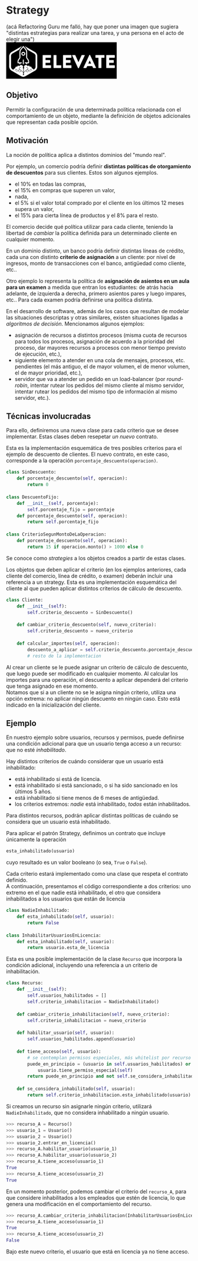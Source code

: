 # Strategy
(acá Refactoring Guru me falló, hay que poner una imagen que sugiera "distintas estrategias para realizar una tarea, y una persona en el acto de elegir una")  
![imagen sobre estrategia](../../images/logoelevate.jpg) 


## Objetivo
Permitir la configuración de una determinada política relacionada con el comportamiento de un objeto, mediante la definición de objetos adicionales que representan cada posible opción.


## Motivación
La noción de política aplica a distintos dominios del "mundo real".

Por ejemplo, un comercio podría definir **distintas políticas de otorgamiento de descuentos** para sus clientes. Estos son algunos ejemplos.
- el 10% en todas las compras, 
- el 15% en compras que superen un valor, 
- nada, 
- el 5% si el valor total comprado por el cliente en los últimos 12 meses supera un valor, 
- el 15% para cierta línea de productos y el 8% para el resto. 

El comercio decide qué política utilizar para cada cliente, teniendo la libertad de _cambiar_ la política definida para un determinado cliente en cualquier momento.

En un dominio distinto, un banco podría definir distintas líneas de crédito, cada una con distinto **criterio de asignación** a un cliente: por nivel de ingresos, monto de transacciones con el banco, antigüedad como cliente, etc..

Otro ejemplo lo representa la política de **asignación de asientos en un aula para un examen** a medida que entran los estudiantes: de atrás hacia adelante, de izquierda a derecha, primero asientos pares y luego impares, etc.. Para cada examen podría definirse una política distinta.

En el desarrollo de software, además de los casos que resultan de modelar las situaciones descriptas y otras similares, existen situaciones ligadas a _algoritmos de decisión_. Mencionamos algunos ejemplos: 
- asignación de recursos a distintos procesos (misma cuota de recursos para todos los procesos, asignación de acuerdo a la prioridad del proceso, dar mayores recursos a procesos con menor tiempo previsto de ejecución, etc.),
- siguiente elemento a atender en una cola de mensajes, procesos, etc. pendientes (el más antiguo, el de mayor volumen, el de menor volumen, el de mayor prioridad, etc.), 
- servidor que va a atender un pedido en un load-balancer (por _round-robin_, intentar rutear los pedidos del mismo cliente al mismo servidor, intentar rutear los pedidos del mismo tipo de información al mismo servidor, etc.).


## Técnicas involucradas
Para ello, definiremos una nueva clase para cada criterio que se desee implementar. Estas clases deben resepetar _un nuevo_ contrato.

Esta es la implementación esquemática de tres posibles criterios para el ejemplo de descuento de clientes. El nuevo contrato, en este caso, corresponde a la operación `porcentaje_descuento(operacion)`.
``` python
class SinDescuento:
    def porcentaje_descuento(self, operacion):
        return 0

class DescuentoFijo:
    def __init__(self, porcentaje):
        self.porcentaje_fijo = porcentaje
    def porcentaje_descuento(self, operacion):
        return self.porcentaje_fijo

class CriterioSegunMontoDeLaOperacion:
    def porcentaje_descuento(self, operacion):
        return 15 if operacion.monto() > 1000 else 0
```
Se conoce como _strategies_ a los objetos creados a partir de estas clases.

Los objetos que deben aplicar el criterio (en los ejemplos anteriores, cada cliente del comercio, línea de crédito, o examen) deberán incluir una referencia a un strategy. Esta es una implementación esquemática del cliente al que pueden aplicar distintos criterios de cálculo de descuento.
``` python
class Cliente:
    def __init__(self):
        self.criterio_descuento = SinDescuento()

    def cambiar_criterio_descuento(self, nuevo_criterio):
        self.criterio_descuento = nuevo_criterio

    def calcular_importes(self, operacion):
        descuento_a_aplicar = self.criterio_descuento.porcentaje_descuento(operacion)
        # resto de la implementacion
```
Al crear un cliente se le puede asignar un criterio de cálculo de descuento, que luego puede ser modificado en cualquier momento. Al calcular los importes para una operación, el descuento a aplicar dependerá del criterio que tenga asignado en ese momento.  
Notamos que si a un cliente no se le asigna ningún criterio, utiliza una opción extrema: no aplicar ningún descuento en ningún caso. Esto está indicado en la inicialización del cliente.



## Ejemplo
En nuestro ejemplo sobre usuarios, recursos y permisos, puede definirse una condición adicional para que un usuario tenga acceso a un recurso: que no esté _inhabilitado_.

Hay distintos criterios de cuándo considerar que un usuario está inhabilitado:
- está inhabilitado si está de licencia.
- está inhabilitado si está sancionado, o si ha sido sancionado en los últimos 5 años.
- está inhabilitado si tiene menos de 6 meses de antigüedad.
- los criterios extremos: _nadie_ está inhabilitado, _todos_ están inhabilitados.

Para distintos recursos, podrán aplicar distintas políticas de cuándo se considera que un usuario está inhabilitado. 

Para aplicar el patrón Strategy, definimos un contrato que incluye únicamente la operación
``` python
esta_inhabilitado(usuario)
``` 
cuyo resultado es un valor booleano (o sea, `True` o `False`).

Cada criterio estará implementado como una clase que respeta el contrato definido.  
A continuación, presentamos el código correspondiente a dos criterios: uno extremo en el que nadie está inhabilitado, el otro que considera inhabilitados a los usuarios que están de licencia
``` python
class NadieInhabilitado:
    def esta_inhabilitado(self, usuario):
        return False

class InhabilitarUsuariosEnLicencia:
    def esta_inhabilitado(self, usuario):
        return usuario.esta_de_licencia
``` 


Esta es una posible implementación de la clase `Recurso` que incorpora la condición adicional, incluyendo una referencia a un criterio de inhabilitación.
``` python
class Recurso:
    def __init__(self):
        self.usuarios_habilitados = []
        self.criterio_inhabilitacion = NadieInhabilitado()

    def cambiar_criterio_inhabilitacion(self, nuevo_criterio):
        self.criterio_inhabilitacion = nuevo_criterio

    def habilitar_usuario(self, usuario):
        self.usuarios_habilitados.append(usuario)

    def tiene_acceso(self, usuario):
        # se contemplan permisos especiales, más whitelist por recurso
        puede_en_principio = (usuario in self.usuarios_habilitados) or \
            usuario.tiene_permiso_especial(self)
        return puede_en_principio and not self.se_considera_inhabilitado(usuario)

    def se_considera_inhabilitado(self, usuario):
        return self.criterio_inhabilitacion.esta_inhabilitado(usuario)
``` 

Si creamos un recurso sin asignarle ningún criterio, utilizará `NadieInhabilitado`, que no considera inhabilitado a ningún usuario.
``` python
>>> recurso_A = Recurso()
>>> usuario_1 = Usuario()
>>> usuario_2 = Usuario()
>>> usuario_2.entrar_en_licencia()
>>> recurso_A.habilitar_usuario(usuario_1)
>>> recurso_A.habilitar_usuario(usuario_2)
>>> recurso_A.tiene_acceso(usuario_1)
True
>>> recurso_A.tiene_acceso(usuario_2)
True
```
En un momento posterior, podemos cambiar el criterio del `recurso_A`, para que considere inhabilitados a los empleados que estén de licencia, lo que genera una modificación en el comportamiento del recurso.
``` python
>>> recurso_A.cambiar_criterio_inhabilitacion(InhabilitarUsuariosEnLicencia())
>>> recurso_A.tiene_acceso(usuario_1)
True
>>> recurso_A.tiene_acceso(usuario_2)
False
```
Bajo este nuevo criterio, el usuario que está en licencia ya no tiene acceso.

